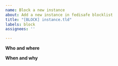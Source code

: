 ```yaml
---
name: Block a new instance
about: Add a new instance in fedisafe blocklist
title: "[BLOCK] instance.tld"
labels: block
assignees: ''

---
```


**Who and where**
<!-- List instance and the it's admins who took part of offensive toots. -->

**When and why**
<!-- Add links to admin's offensive toots with screenshots here. -->
<!-- Both are mandatory. A link from webarchive or archiveis is fine too -->
